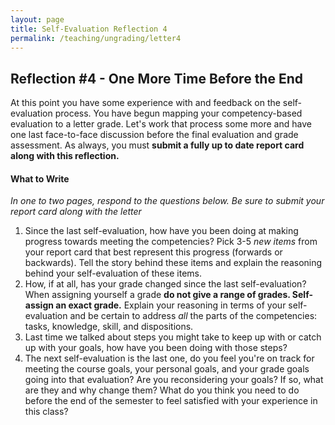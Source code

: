 ```yaml
---
layout: page
title: Self-Evaluation Reflection 4
permalink: /teaching/ungrading/letter4
---
```


## Reflection \#4 - One More Time Before the End

At this point you have some experience with and feedback on the self-evaluation process. You have begun mapping your competency-based evaluation to a letter grade. Let's work that process some more and have one last face-to-face discussion before the final evaluation and grade assessment.  As always, you must **submit a fully up to date report card along with this reflection.**

#### What to Write

*In one to two pages, respond to the questions below. Be sure to submit your report card along with the letter*

1. Since the last self-evaluation, how have you been doing at making progress towards meeting the competencies? Pick 3-5 *new items* from your report card that best represent this progress (forwards or backwards). Tell the story behind these items and explain the reasoning behind your self-evaluation of these items.
2. How, if at all, has your grade changed since the last self-evaluation? When assigning yourself a grade **do not give a range of grades. Self-assign an exact grade.** Explain your reasoning in terms of your self-evaluation and be certain to address *all* the parts of the competencies: tasks, knowledge, skill, and dispositions.
3. Last time we talked about steps you might take to keep up with or catch up with your goals, how have you been doing with those steps?
4. The next self-evaluation is the last one, do you feel you're on track for meeting the course goals, your personal goals, and your grade goals going into that evaluation? Are you reconsidering your goals? If so, what are they and why change them?  What do you think you need to do before the end of the semester to feel satisfied with your experience in this class?
